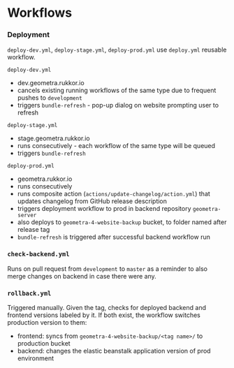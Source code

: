 # Workflows

### Deployment

`deploy-dev.yml`, `deploy-stage.yml`, `deploy-prod.yml` use `deploy.yml` reusable workflow. 

`deploy-dev.yml`
- dev.geometra.rukkor.io
- cancels existing running workflows of the same type due to frequent pushes to `development`
- triggers `bundle-refresh` - pop-up dialog on website prompting user to refresh

`deploy-stage.yml`
- stage.geometra.rukkor.io
- runs consecutively - each workflow of the same type will be queued
- triggers `bundle-refresh`

`deploy-prod.yml`
- geometra.rukkor.io
- runs consecutively
- runs composite action (`actions/update-changelog/action.yml`) that updates changelog from GitHub release description
- triggers deployment workflow to prod in backend repository `geometra-server`
- also deploys to `geometra-4-website-backup` bucket, to folder named after release tag
- `bundle-refresh` is triggered after successful backend workflow run

### `check-backend.yml`

Runs on pull request from `development` to `master` as a reminder to also merge changes on backend in case there were any.

### `rollback.yml`

Triggered manually. Given the tag, checks for deployed backend and frontend versions labeled by it.
If both exist, the workflow switches production version to them:
- frontend: syncs from `geometra-4-website-backup/<tag name>/` to production bucket
- backend: changes the elastic beanstalk application version of prod environment

